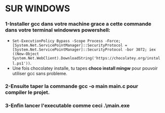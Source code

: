 # SUR WINDOWS 
### 1-Installer gcc dans votre machine grace a cette commande dans votre terminal windowws powershell: 
* `Set-ExecutionPolicy Bypass -Scope Process -Force; [System.Net.ServicePointManager]::SecurityProtocol = [System.Net.ServicePointManager]::SecurityProtocol -bor 3072; iex ((New-Object System.Net.WebClient).DownloadString('https://chocolatey.org/install.ps1'))`.
* Une fois chocolatey installe, tu tapes **choco install mingw** pour pouvoir utiliser gcc sans probleme.
### 2-Ensuite taper la commande **gcc -o main main.c** pour compiler le projet.
### 3-Enfin lancer l'executable comme ceci **.\main.exe**
